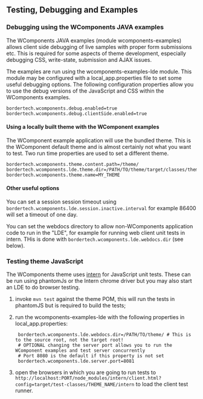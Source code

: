 ## Testing, Debugging and Examples

### Debugging using the WComponents JAVA examples

The WComponents JAVA examples (module wcomponents-examples) allows client side debugging of live samples with proper form
submissions etc. This is required for some aspects of theme development, especially debugging CSS, write-state,
submission and AJAX issues.

The examples are run using the wcomponents-examples-lde module. This module may be configured with a local_app.properties
file to set some useful debugging options. The following configuration properties allow you to use the debug versions of
the JavaScript and CSS within the WComponents examples.

    bordertech.wcomponents.debug.enabled=true
    bordertech.wcomponents.debug.clientSide.enabled=true

#### Using a locally built theme with the WComponent examples

The WComponent example application will use the bundled theme. This is the WComponent default theme and is almost
certainly not what you want to test. Two run time properties are used to set a different theme.

    bordertech.wcomponents.theme.content.path=/theme/
    bordertech.wcomponents.lde.theme.dir=/PATH/TO/theme/target/classes/theme
    bordertech.wcomponents.theme.name=MY_THEME

#### Other useful options

You can set a session session timeout using `bordertech.wcomponents.lde.session.inactive.interval` for example 86400 will set a
timeout of one day.

You can set the webdocs directory to allow non-WComponents application code to run in the "LDE", for example for
running web client unit tests in intern. THis is done with `bordertech.wcomponents.lde.webdocs.dir` (see below).

### Testing theme JavaScript

The WComponents theme uses [intern](https://theintern.github.io/) for JavaScript unit tests. These can be run using
phantomJs or the Intern chrome driver but you may also start an LDE to do browser testing.

1. invoke `mvn test` against the theme POM, this will run the tests in phantomJS but is required to build the tests;
2. run the wcomponents-examples-lde with the following properties in local_app.properties:

        bordertech.wcomponents.lde.webdocs.dir=/PATH/TO/theme/ # This is to the source root, not the target root!
        # OPTIONAL changing the server port allows you to run the WComponent examples and test server concurrently
        # Port 8080 is the default if this property is not set
        bordertech.wcomponents.lde.server.port=8081

3. open the browsers in which you are going to run tests to
  `http://localhost:PORT/node_modules/intern/client.html?config=target/test-classes/THEME_NAME/intern` to load the
  client test runner.
